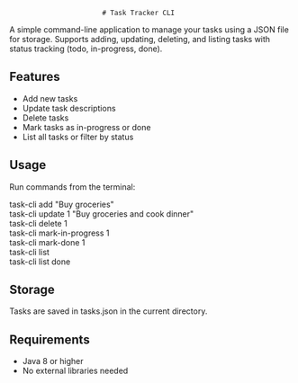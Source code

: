                            # Task Tracker CLI

A simple command-line application to manage your tasks using a JSON file for storage. Supports adding, updating, deleting, and listing tasks with status tracking (todo, in-progress, done).

## Features

- Add new tasks
- Update task descriptions
- Delete tasks
- Mark tasks as in-progress or done
- List all tasks or filter by status

## Usage

Run commands from the terminal:

task-cli add "Buy groceries"  
task-cli update 1 "Buy groceries and cook dinner"  
task-cli delete 1  
task-cli mark-in-progress 1  
task-cli mark-done 1  
task-cli list  
task-cli list done

## Storage

Tasks are saved in tasks.json in the current directory.

## Requirements

- Java 8 or higher
- No external libraries needed
